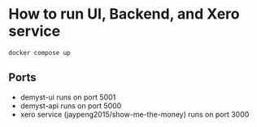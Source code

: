 
# How to run UI, Backend, and Xero service

`docker compose up`

## Ports
- demyst-ui runs on port 5001
- demyst-api runs on port 5000
- xero service (jaypeng2015/show-me-the-money) runs on port 3000